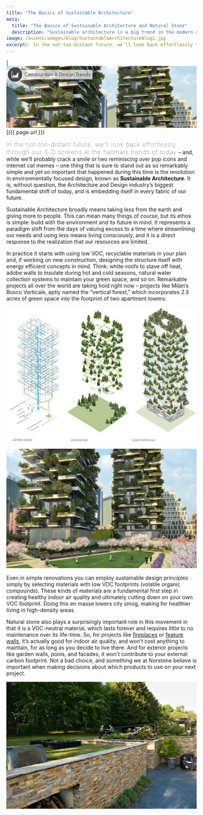 ```yaml
---
title: "The Basics of Sustainable Architecture"
meta:
  title: "The Basics of Sustainable Architecture and Natural Stone"
  description: "Sustainable architecture is a big trend in the modern design community. Norstones products are made responsibly to meet te needs of todays ethical considerations."
image: /assets/images/blog/SustainableArchitectureBlog1.jpg
excerpt:  In the not-too-distant future, we’ll look back effortlessly through our 3-D screens at the hallmark trends of today, and one thing that is sure to stand out as so remarkably simple yet so important that happened during this time is the revolution in design known as Sustainable Architecture. It is, without question, the Architecture and Design industry’s biggest fundamental shift of today, and is embedding itself in every fabric of our future. Let's discuss some of the important principles involved in Sustainable Architecture, and see what shakes out.
---
```


[![](/assets/images/blog/SustainableArchitectureBlog1.jpg)]({{ page.url }})

<span style="font-size:16px;font-weight:lighter;letter-spacing:1px">In the not-too-distant future, we’ll look back effortlessly through our 3-D screens at the hallmark trends of today</span> – and, while we’ll probably crack a smile or two reminiscing over pop icons and internet cat memes – one thing that is sure to stand out as so remarkably simple and yet so important that happened during this time is the revolution in environmentally focused design, known as **Sustainable Architecture**. It is, without question, the Architecture and Design industry’s biggest fundamental shift of today, and is embedding itself in every fabric of our future.

Sustainable Architecture broadly means taking less from the earth and giving more to people. This can mean many things of course, but its ethos is simple: build with the environment and its future in mind. It represents a paradigm shift from the days of valuing excess to a time where streamlining our needs and using less means living consciously, and it is a direct response to the realization that our resources are limited.

In practice it starts with using low VOC, recyclable materials in your plan and, if working on new construction, designing the structure itself with energy efficient concepts in mind. Think: white-roofs to stave off heat, adobe walls to insulate during hot and cold seasons, natural water collection systems to maintain your green space, and so on. Remarkable projects all over the world are taking hold right now – projects like Milan’s Bosco Verticale, aptly named the “vertical forest,” which incorporates 2.5 acres of green space into the footprint of two apartment towers:

![](/assets/images/blog/Stefano-Boeris-Urban-Vertical-Forest-7.jpg)

![](/assets/images/blog/residenze_bosco_home_01.jpg)

Even in simple renovations you can employ sustainable design principles simply by selecting materials with low VOC footprints (volatile organic compounds). These kinds of materials are a fundamental first step in creating healthy indoor air quality and ultimately cutting down on your own VOC footprint. Doing this en masse lowers city smog, making for healthier living in high-density areas.

Natural stone also plays a surprisingly important role in this movement in that it is a VOC-neutral material, which lasts forever and requires little to no maintenance over its life-time. So, for projects like [fireplaces](/gallery/application/fireplace/) or [feature walls](/gallery/application/natural-stone-feature-walls/), it’s actually good for indoor air quality, and won’t cost anything to maintain, for as long as you decide to live there. And for exterior projects like garden walls, pools, and facades, it won't contribute to your external carbon footprint. Not a bad choice, and something we at Norstone believe is important when making decisions about which products to use on your next project.

[![](/assets/images/blog/Norstone-Stacked-Stone-on-Exterior-Walls.jpg)](/gallery/application/exteriors/)
